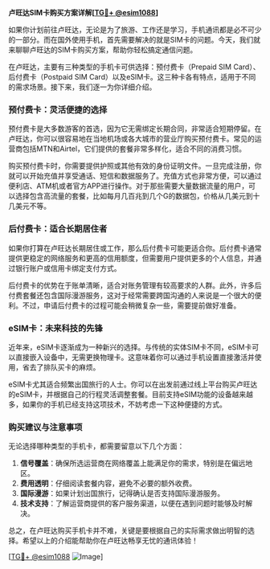 **卢旺达SIM卡购买方案详解[[TG💪+ @esim1088](https://t.me/s/esim1088)]**

如果你计划前往卢旺达，无论是为了旅游、工作还是学习，手机通讯都是必不可少的一部分。而在国外使用手机，首先需要解决的就是SIM卡的问题。今天，我们就来聊聊卢旺达的SIM卡购买方案，帮助你轻松搞定通信问题。

在卢旺达，主要有三种类型的手机卡可供选择：预付费卡（Prepaid SIM Card）、后付费卡（Postpaid SIM Card）以及eSIM卡。这三种卡各有特点，适用于不同的需求场景。接下来，我们逐一为你详细介绍。

### 预付费卡：灵活便捷的选择

预付费卡是大多数游客的首选，因为它无需绑定长期合同，非常适合短期停留。在卢旺达，你可以很容易地在当地机场或各大城市的营业厅购买预付费卡。常见的运营商包括MTN和Airtel，它们提供的套餐非常多样化，适合不同的消费习惯。

购买预付费卡时，你需要提供护照或其他有效的身份证明文件。一旦完成注册，你就可以开始充值并享受通话、短信和数据服务了。充值方式也非常方便，可以通过便利店、ATM机或者官方APP进行操作。对于那些需要大量数据流量的用户，可以选择包含高流量的套餐，比如每月几百兆到几个G的数据包，价格从几美元到十几美元不等。

### 后付费卡：适合长期居住者

如果你打算在卢旺达长期居住或工作，那么后付费卡可能更适合你。后付费卡通常提供更稳定的网络服务和更高的信用额度，但需要用户提供更多的个人信息，并通过银行账户或信用卡绑定支付方式。

后付费卡的优势在于账单清晰，适合对账务管理有较高要求的人群。此外，许多后付费套餐还包含国际漫游服务，这对于经常需要跨国沟通的人来说是一个很大的便利。不过，申请后付费卡的过程可能会稍微复杂一些，需要提前做好准备。

### eSIM卡：未来科技的先锋

近年来，eSIM卡逐渐成为一种新兴的选择。与传统的实体SIM卡不同，eSIM卡可以直接嵌入设备中，无需更换物理卡。这意味着你可以通过手机设置直接激活并使用，省去了排队买卡的麻烦。

eSIM卡尤其适合频繁出国旅行的人士。你可以在出发前通过线上平台购买卢旺达的eSIM卡，并根据自己的行程灵活调整套餐。目前支持eSIM功能的设备越来越多，如果你的手机已经支持这项技术，不妨考虑一下这种便捷的方式。

### 购买建议与注意事项

无论选择哪种类型的手机卡，都需要留意以下几个方面：

1. **信号覆盖**：确保所选运营商在网络覆盖上能满足你的需求，特别是在偏远地区。
2. **费用透明**：仔细阅读套餐内容，避免不必要的额外收费。
3. **国际漫游**：如果计划出国旅行，记得确认是否支持国际漫游服务。
4. **技术支持**：了解运营商提供的客户服务渠道，以便在遇到问题时能够及时解决。

总之，在卢旺达购买手机卡并不难，关键是要根据自己的实际需求做出明智的选择。希望以上的介绍能帮助你在卢旺达畅享无忧的通讯体验！

[[TG💪+ @esim1088](https://t.me/s/esim1088) ![Image](https://i.postimg.cc/4NQfJmqS/Snipaste-2025-05-13-00-14-12.png)]